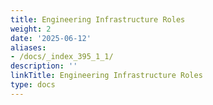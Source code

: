 ```yaml
---
title: Engineering Infrastructure Roles
weight: 2
date: '2025-06-12'
aliases:
- /docs/_index_395_1_1/
description: ''
linkTitle: Engineering Infrastructure Roles
type: docs
---
```


